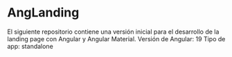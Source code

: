 # AngLanding
El siguiente repositorio contiene una versión inicial para el desarrollo de la landing page con Angular y Angular Material. Versión de Angular: 19 Tipo de app: standalone
